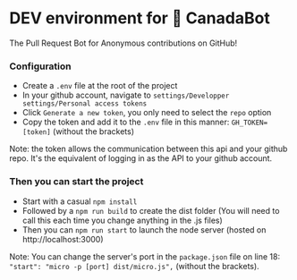 # DEV environment for 🤖 CanadaBot
The Pull Request Bot for Anonymous contributions on GitHub!

### Configuration
 - Create a `.env` file at the root of the project
 - In your github account, navigate to `settings/Developper settings/Personal access tokens`
 - Click `Generate a new token`, you only need to select the `repo` option
 - Copy the token and add it to the `.env` file in this manner: `GH_TOKEN=[token]` (without the brackets)

Note: the token allows the communication between this api and your github repo. It's the equivalent of logging in as the API to your github account.

### Then you can start the project
 - Start with a casual `npm install`
 - Followed by a `npm run build` to create the dist folder (You will need to call this each time you change anything in the .js files)
 - Then you can `npm run start` to launch the node server (hosted on http://localhost:3000)

Note: You can change the server's port in the `package.json` file on line 18: `"start": "micro -p [port] dist/micro.js",` (without the brackets).
